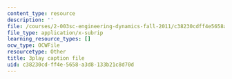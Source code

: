 ```yaml
---
content_type: resource
description: ''
file: /courses/2-003sc-engineering-dynamics-fall-2011/c38230cdff4e5658a3d8133b21c8d70d_cd8lDtAtJbE.vtt
file_type: application/x-subrip
learning_resource_types: []
ocw_type: OCWFile
resourcetype: Other
title: 3play caption file
uid: c38230cd-ff4e-5658-a3d8-133b21c8d70d
---
```

